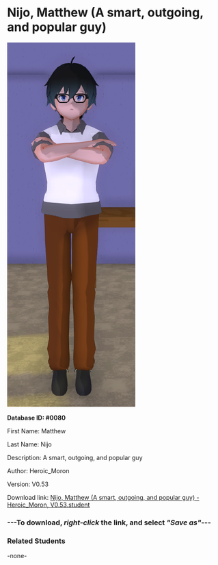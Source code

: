 # Nijo, Matthew (A smart, outgoing, and popular guy)

<img src="../../Files/Images/Nijo, Matthew (A smart, outgoing, and popular guy).png" title="Nijo, Matthew (A smart, outgoing, and popular guy) - Heroic_Moron, V0.53">

**Database ID: #0080**

First Name: Matthew

Last Name: Nijo

Description: A smart, outgoing, and popular guy

Author: Heroic_Moron

Version: V0.53

Download link: <a href="https://raw.githubusercontent.com/Arbiter1223/Daigaku-Gurashi-Custom-Students/master/Files/Student%20Files/Nijo%2C%20Matthew%20(A%20smart%2C%20outgoing%2C%20and%20popular%20guy)%20-%20Heroic_Moron%2C%20V0.53.student">Nijo, Matthew (A smart, outgoing, and popular guy) - Heroic_Moron, V0.53.student</a>

### ---**To download, _right-click_ the link, and select _"Save as"_**---

### Related Students

-none-
